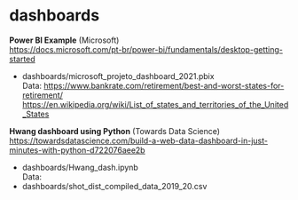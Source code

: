 # dashboards

**Power BI Example** (Microsoft) <br>
https://docs.microsoft.com/pt-br/power-bi/fundamentals/desktop-getting-started <br>
+ dashboards/microsoft_projeto_dashboard_2021.pbix <br>
Data:
https://www.bankrate.com/retirement/best-and-worst-states-for-retirement/
https://en.wikipedia.org/wiki/List_of_states_and_territories_of_the_United_States


**Hwang dashboard using Python** (Towards Data Science) <br>
https://towardsdatascience.com/build-a-web-data-dashboard-in-just-minutes-with-python-d722076aee2b <br>
+ dashboards/Hwang_dash.ipynb <br>
Data:
+ dashboards/shot_dist_compiled_data_2019_20.csv <br>
